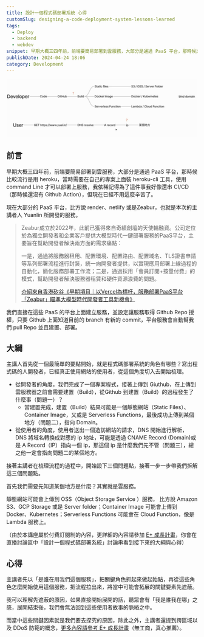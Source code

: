 ```yaml
---
title: 設計一個程式碼部署系統 心得
customSlug: designing-a-code-deployment-system-lessons-learned
tags:
  - Deploy
  - backend
  - webdev
snippet: 早期大概三四年前，前端要簡易部署到雲服務，大部分是通過 PaaS 平台，那時候比較流行是用 heroku，當時需要在自己的專案上面裝 heroku-cli 工具，使用 command Line 才可以部署上服務，我依稀記得為了這件事我好像還串 CI/CD（那時候還沒有 Github Action），但現在已經不用這麼辛苦了。
publishDate: 2024-04-24 18:06
category: Development
---
```


![deployment-flow](deployment-flow.png)

## 前言

早期大概三四年前，前端要簡易部署到雲服務，大部分是通過 PaaS 平台，那時候比較流行是用 heroku，當時需要在自己的專案上面裝 heroku-cli 工具，使用 command Line 才可以部署上服務，我依稀記得為了這件事我好像還串 CI/CD（那時候還沒有 Github Action），但現在已經不用這麼辛苦了。

現在大部分的 PaaS 平台，比方說 render、netlify 或是Zeabur，也就是本次的主講者人 Yuanlin 所開發的服務。

> Zeabur成立於2022年，此前已獲得來自奇績創壇的天使輪融資。公司定位於為獨立開發者和企業客戶提供大模型時代一鍵部署服務的PaaS平台，主要旨在幫助開發者解決兩方面的需求痛點：
> 
> 
> 一是，通過將服務器租用、配置環境、配置路由、配置域名、TLS證書申請等系列部署流程進行封裝，統一向開發者提供，以實現應用部署上線過程的自動化，簡化服務部署工作流；二是，通過採用「會員訂閱+按量付費」的模式，幫助開發者解決服務器租賃和硬件資源浪費的問題。
> 
> [介紹來自香港矽谷《早期項目｜以Vercel為標杆，服務部署PaaS平台「Zeabur」瞄準大模型時代開發者工具新機會》](https://www.hksilicon.com/articles/2294965)
> 

我們直接在這些 PaaS 的平台上面建立服務，並設定讓服務取得 Github Repo 授權，只要 Github 上面知道目前的 branch 有新的 commit，平台服務會自動幫我們 pull Repo 並且建置、部署。

## 大綱
主講人首先從一個最簡單的要點開始，就是程式碼部署系統的角色有哪些？寫出程式碼的人開發者，已經真正使用網站的使用者，從這個角度切入去開始梳理。

- 從開發者的角度，我們完成了一個專案程式，接著上傳到 Giuthub，在上傳到雲服務器之前會需要建置（Build），從Github 到建置（Build）的過程發生了什麼事（問題一）？
    - 當建置完成，建置（Build）結果可能是一個靜態網站（Static Files）、Container Image，又或是 Serverless Functions，最後成功上傳到某個地方（問題二），指向 Domain。
- 從使用者的角度，使用者送出一個造訪網站的請求，DNS 開始進行解析，DNS 將域名轉換成對應的 ip 地址，可能是透過 CNAME Record (Domain)或是 A Record（IP）指向一個 ip，那這個 ip 是什麼我們先不管（問題三），總之他一定會指向問題二的某個地方。

接著主講者在梳理流程的過程中，開始設下三個問題點，接著一步一步帶我們拆解這三個問題點。

首先我們需要先知道某個地方是什麼？其實就是雲服務。

靜態網站可能會上傳到 OSS（Object Storage Service ）服務， 比方說 Amazon S3、GCP Storage 或是 Server folder；Container Image 可能會上傳到 Docker、Kubernetes；Serverless Functions 可能會在 Cloud Function，像是 Lambda 服務上。

（由於本講座屬於付費訂閱制的內容，更詳細的內容請參加 [E+ 成長計畫](https://www.explainthis.io/zh-hant/e-plu)，你會在直播討論區中「設計一個程式碼部署系統」討論串看到接下來的大綱與心得）

## 心得
主講者先以「是誰在用我們這個服務」，把關鍵角色抓起來做起始點，再從這些角色怎麼開始使用這個服務，把流程拉出來，將當中可能會拓展的關鍵要素先遮蔽。

我可以理解先遮蔽的原因，如果直接開始展開的話，聽眾會有「我是誰我在哪」之感，展開結束後，我們會無法回到這些使用者故事的脈絡之中。

而當中這些關鍵因素就是我們要去探究的原因，除此之外，主講者還提到跨區域以及 DDoS 防範的概念，[更多內容請參考 E+ 成長計畫](https://www.explainthis.io/zh-hant/e-plus)（無工商，真心推薦）。